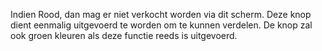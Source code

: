 Indien Rood, dan mag er niet verkocht worden via dit scherm. Deze knop dient eenmalig uitgevoerd te worden om te kunnen verdelen. De knop zal ook groen kleuren als deze functie reeds is uitgevoerd.